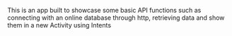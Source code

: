 This is an app built to showcase some basic API functions such as connecting with an online database through http, retrieving data and show them in a new Activity using Intents
